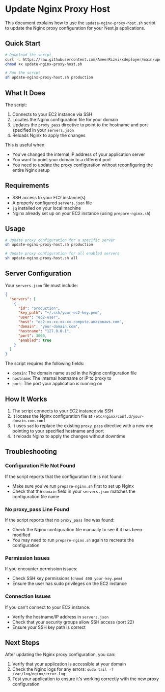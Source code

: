 # Update Nginx Proxy Host

This document explains how to use the `update-nginx-proxy-host.sh` script to update the Nginx proxy configuration for your Next.js applications.

## Quick Start

```bash
# Download the script
curl -L https://raw.githubusercontent.com/AmeerRizvi/xdeployer/main/update-nginx-proxy-host.sh -o update-nginx-proxy-host.sh
chmod +x update-nginx-proxy-host.sh

# Run the script
sh update-nginx-proxy-host.sh production
```

## What It Does

The script:

1. Connects to your EC2 instance via SSH
2. Locates the Nginx configuration file for your domain
3. Updates the `proxy_pass` directive to point to the hostname and port specified in your `servers.json`
4. Reloads Nginx to apply the changes

This is useful when:
- You've changed the internal IP address of your application server
- You want to point your domain to a different port
- You need to update the proxy configuration without reconfiguring the entire Nginx setup

## Requirements

- SSH access to your EC2 instance(s)
- A properly configured `servers.json` file
- `jq` installed on your local machine
- Nginx already set up on your EC2 instance (using `prepare-nginx.sh`)

## Usage

```bash
# Update proxy configuration for a specific server
sh update-nginx-proxy-host.sh production

# Update proxy configuration for all enabled servers
sh update-nginx-proxy-host.sh all
```

## Server Configuration

Your `servers.json` file must include:

```json
{
  "servers": [
    {
      "id": "production",
      "key_path": "~/.ssh/your-ec2-key.pem",
      "user": "ec2-user",
      "host": "ec2-xx-xx-xx-xx.compute.amazonaws.com",
      "domain": "your-domain.com",
      "hostname": "127.0.0.1",
      "port": 3000,
      "enabled": true
    }
  ]
}
```

The script requires the following fields:
- `domain`: The domain name used in the Nginx configuration file
- `hostname`: The internal hostname or IP to proxy to
- `port`: The port your application is running on

## How It Works

1. The script connects to your EC2 instance via SSH
2. It locates the Nginx configuration file at `/etc/nginx/conf.d/your-domain.com.conf`
3. It uses `sed` to replace the existing `proxy_pass` directive with a new one pointing to your specified hostname and port
4. It reloads Nginx to apply the changes without downtime

## Troubleshooting

### Configuration File Not Found

If the script reports that the configuration file is not found:
- Make sure you've run `prepare-nginx.sh` first to set up Nginx
- Check that the `domain` field in your `servers.json` matches the configuration file name

### No proxy_pass Line Found

If the script reports that no `proxy_pass` line was found:
- Check the Nginx configuration file manually to see if it has been modified
- You may need to run `prepare-nginx.sh` again to recreate the configuration

### Permission Issues

If you encounter permission issues:
- Check SSH key permissions (`chmod 400 your-key.pem`)
- Ensure the user has sudo privileges on the EC2 instance

### Connection Issues

If you can't connect to your EC2 instance:
- Verify the hostname/IP address in `servers.json`
- Check that your security groups allow SSH access (port 22)
- Ensure your SSH key path is correct

## Next Steps

After updating the Nginx proxy configuration, you can:
1. Verify that your application is accessible at your domain
2. Check the Nginx logs for any errors: `sudo tail -f /var/log/nginx/error.log`
3. Test your application to ensure it's working correctly with the new proxy configuration
